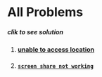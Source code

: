 # All Problems
##### clik to see solution 
1. #### [unable to access location](https://github.com/nahidfarazi/Ubuntu-Problems/blob/main/unable%20to%20access%20location.md)
2. #### [`screen share not working`](https://github.com/nahidfarazi/Ubuntu-Problems/blob/main/screen%20share%20not%20working) 
